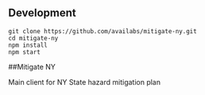 
## Development
```
git clone https://github.com/availabs/mitigate-ny.git
cd mitigate-ny
npm install
npm start
```



##Mitigate NY
 
   Main client for NY State hazard mitigation plan
